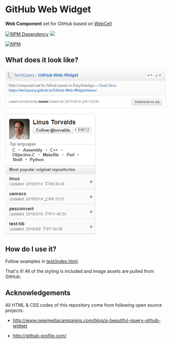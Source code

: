 # GitHub Web Widget

**Web Component** set for GitHub based on [WebCell](https://web-cell.dev/)

[![NPM Dependency](https://david-dm.org/TechQuery/GitHub-Web-Widget.svg)](https://david-dm.org/TechQuery/GitHub-Web-Widget)
[![](https://data.jsdelivr.com/v1/package/npm/github-web-widget/badge?style=rounded)](https://www.jsdelivr.com/package/npm/github-web-widget)

[![NPM](https://nodei.co/npm/github-web-widget.png?downloads=true&downloadRank=true&stars=true)](https://nodei.co/npm/github-web-widget/)


## What does it look like?

[![Repository ScreenShot](test/Repository.png?raw=true "EWA Repository Widget Screenshot")](https://tech-query.me/GitHub-Web-Widget/)

[![Profile ScreenShot](test/Profile.png?raw=true "EWA Profile Widget Screenshot")](https://tech-query.me/GitHub-Web-Widget/)



## How do I use it?

Follow examples in [test/index.html](test/index.html).

That's it! All of the styling is included and image assets are pulled from GitHub.



## Acknowledgements

All HTML & CSS codes of this repository come from following open source projects:

 - http://www.newmediacampaigns.com/blog/a-beautiful-jquery-github-widget

 - http://github-profile.com/
